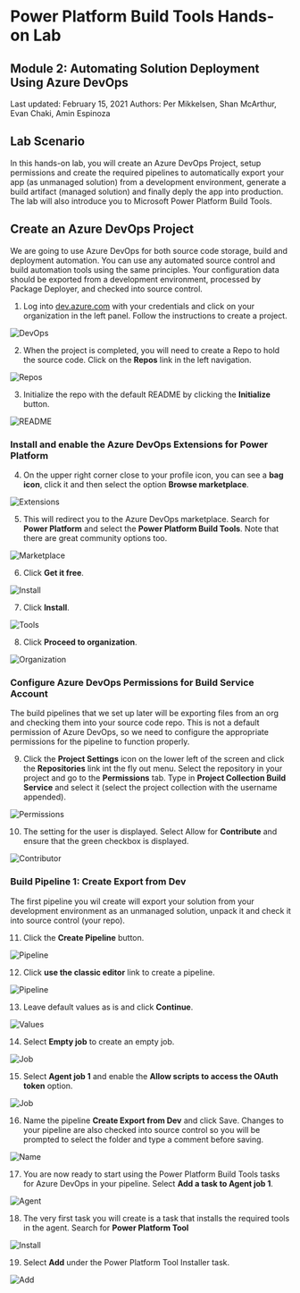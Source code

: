 # Power Platform Build Tools Hands-on Lab
## Module 2: Automating Solution Deployment Using Azure DevOps
Last updated: February 15, 2021
Authors: Per Mikkelsen, Shan McArthur, Evan Chaki, Amin Espinoza

## Lab Scenario
In this hands-on lab, you will create an Azure DevOps Project, setup permissions and create the required pipelines to automatically export your app (as unmanaged solution) from a development environment, generate a build artifact (managed solution) and finally deply the app into production. The lab will also introduce you to Microsoft Power Platform Build Tools.

## Create an Azure DevOps Project
We are going to use Azure DevOps for both source code storage, build and deployment automation. You can use any automated source control and build automation tools using the same principles. Your configuration data should be exported from a development environment, processed by Package Deployer, and checked into source control.

1. Log into [dev.azure.com](https://dev.azure.com/) with your credentials and click on your organization in the left panel. Follow the instructions to create a project.

![DevOps](./assets/module2/img0.jpg)

2. When the project is completed, you will need to create a Repo to hold the source code. Click on the **Repos** link in the left navigation.

![Repos](./assets/module2/img1.jpg)

3. Initialize the repo with the default README by clicking the **Initialize** button.

![README](./assets/module2/img2.jpg)

### Install and enable the Azure DevOps Extensions for Power Platform

4. On the upper right corner close to your profile icon, you can see a **bag icon**, click it and then select the option **Browse marketplace**.

![Extensions](./assets/module2/img3.jpg)

5. This will redirect you to the Azure DevOps marketplace. Search for **Power Platform** and select the **Power Platform Build Tools**. Note that there are great community options too.

![Marketplace](./assets/module2/img4.jpg)

6. Click **Get it free**.

![Install](./assets/module2/img5.jpg)

7. Click **Install**.

![Tools](./assets/module2/img6.jpg)

8. Click **Proceed to organization**.

![Organization](./assets/module2/img7.jpg)

### Configure Azure DevOps Permissions for Build Service Account

The build pipelines that we set up later will be exporting files from an org and checking them into your source code repo. This is not a default permission of Azure DevOps, so we need to configure the appropriate permissions for the pipeline to function properly.

9. Click the **Project Settings** icon on the lower left of the screen and click the **Repositories** link int the fly out menu. Select the repository in your project and go to the **Permissions** tab. Type in **Project Collection Build Service** and select it (select the project collection with the username appended).

![Permissions](./assets/module2/img8.jpg)

10. The setting for the user is displayed. Select Allow for **Contribute** and ensure that the green checkbox is displayed.

![Contributor](./assets/module2/img9.jpg)

### Build Pipeline 1: Create Export from Dev

The first pipeline you wil create will export your solution from your development environment as an unmanaged solution, unpack it and check it into source control (your repo).

11. Click the **Create Pipeline** button.

![Pipeline](./assets/module2/img10.jpg)

12. Click **use the classic editor** link to create a pipeline.

![Pipeline](./assets/module2/img11.jpg)

13. Leave default values as is and click **Continue**.

![Values](./assets/module2/img12.jpg)

14. Select **Empty job** to create an empty job.

![Job](./assets/module2/img13.jpg)

15. Select **Agent job 1** and enable the **Allow scripts to access the OAuth token** option.

![Job](./assets/module2/img14.jpg)

16. Name the pipeline **Create Export from Dev** and click Save. Changes to your pipeline are also checked into source control so you will be prompted to select the folder and type a comment before saving.

![Name](./assets/module2/img15.jpg)

17. You are now ready to start using the Power Platform Build Tools tasks for Azure DevOps in your pipeline. Select **Add a task to Agent job 1**.

![Agent](./assets/module2/img16.jpg)

18. The very first task you will create is a task that installs the required tools in the agent. Search for **Power Platform Tool**

![Install](./assets/module2/img17.jpg)

19. Select **Add** under the Power Platform Tool Installer task.

![Add](./assets/module2/img18.jpg)